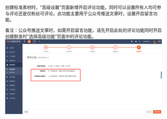 创建标准素材时，“高级设置”页面新增开启评论功能，同时可以设置所有人均可参与评论还是仅粉丝可评论。此功能主要用于公众号推送文章时，设置开启留言功能。

备注：公众号推送文章时，如需开启留言功能，请先开启此处的评论功能同时开启创建群发时“选择高级功能”页面中的评论功能。![](/assets/1519703555%281%29.jpg)

